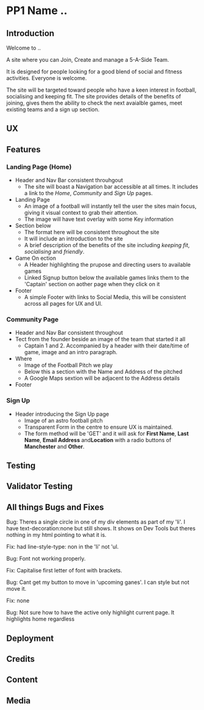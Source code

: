 # PP1 Name ..


## Introduction
Welcome to ..

A site where you can Join, Create  and manage a 5-A-Side Team.

It is designed for people looking for a good blend of social and fitness activities. Everyone is welcome.

The site will be targeted toward people who have a keen interest in football, socialising and keeping fit. The site provides details of the benefits of joining, gives them the ability to check the next avaialble games, meet existing teams and a sign up section.

## UX


## Features

### Landing Page (Home)
* Header and Nav Bar consistent throuhgout
    * The site will boast a Navigation bar accessible at all times. It includes a link to the *Home*, *Community* and *Sign Up* pages.  
* Landing Page
    * An image of a football will instantly tell the user the sites main focus, giving it visual context to grab their attention.
    * The image will have text overlay with some Key information
* Section below
    * The format here will be consistent throughout the site
    * It will include an introduction to the site
    * A brief description of the benefits of the site including *keeping fit*, *socialising* and *friendly*. 
* Game On ection
    * A Header highlighting the prupose and directing users to available games
    * Linked Signup button below the available games links them to the 'Captain' section on aother page when they click on it
* Footer
    * A simple Footer with links to Social Media, this will be consistent across all pages for UX and UI.

### Community Page
* Header and Nav Bar consistent throughout
* Tect from the founder beside an image of the team that started it all
    * Captain 1 and 2. Accompanied by a header with their date/time of game, image and an intro paragraph.
* Where
    * Image of the Football Pitch we play
    * Below this a section with the Name and Address of the pitched
    * A Google Maps sextion will be adjacent to the Address details
* Footer

### Sign Up
* Header introducing the Sign Up page
    * Image of an astro football pitch
    * Transparent Form in the centre to ensure UX is maintained. 
    * The form method will be 'GET' and it will ask for **First Name**, **Last Name**, **Email Address** and**Location** with a radio buttons of **Manchester** and **Other**.


## Testing


## Validator Testing


## All things Bugs and Fixes
Bug: Theres a single circle in one of my div elements as part of my 'li'. I have text-decoration:none but still shows. It shows on Dev Tools but theres nothing in my html pointing to what it is. 

Fix: had line-style-type: non in the 'li' not 'ul.

Bug: Font not working properly.

Fix: Capitalise first letter of font with brackets.

Bug: Cant get my button to move in 'upcoming ganes'. I can style but not move it. 

Fix: none

Bug: Not sure how to have the active only highlight current page. It highlights home regardless

## Deployment


## Credits


## Content


## Media